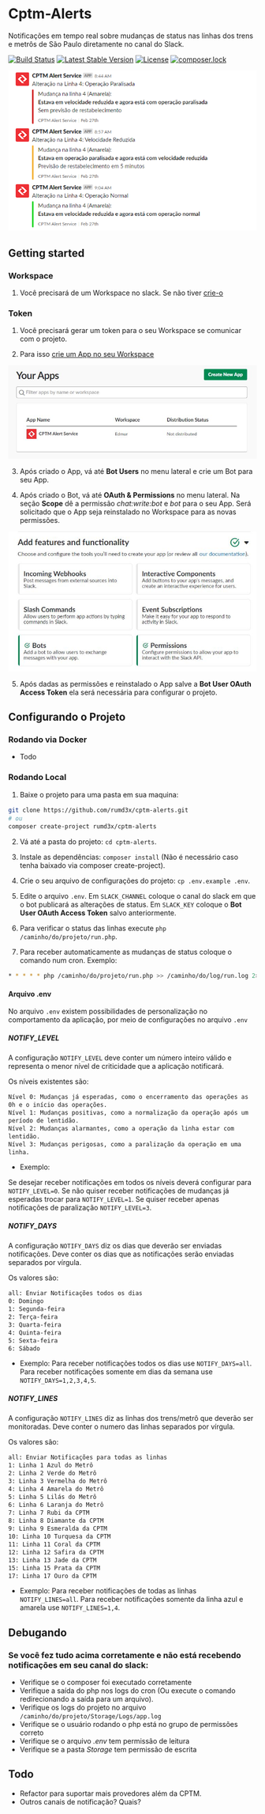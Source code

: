 # Cptm-Alerts
Notificações em tempo real sobre mudanças de status nas linhas dos trens e metrôs de São Paulo diretamente no canal do Slack.

[![Build Status](https://travis-ci.org/rumd3x/cptm-alerts.svg?branch=master)](https://travis-ci.org/rumd3x/cptm-alerts)
[![Latest Stable Version](https://poser.pugx.org/rumd3x/cptm-alerts/v/stable)](https://packagist.org/packages/rumd3x/cptm-alerts)
[![License](https://poser.pugx.org/rumd3x/cptm-alerts/license)](https://packagist.org/packages/rumd3x/cptm-alerts)
[![composer.lock](https://poser.pugx.org/rumd3x/cptm-alerts/composerlock)](https://packagist.org/packages/rumd3x/cptm-alerts)

![Notificação Exemplo](/docs/images/notificacoes.png)

## Getting started
### Workspace
1. Você precisará de um Workspace no slack. Se não tiver [crie-o](https://slack.com/get-started)

### Token
1. Você precisará gerar um token para o seu Workspace se comunicar com o projeto.

2. Para isso [crie um App no seu Workspace](https://api.slack.com/apps)

![App no Workspace](/docs/images/app.jpg)

3. Após criado o App, vá até **Bot Users** no menu lateral e crie um Bot para seu App.

4. Após criado o Bot, vá até **OAuth & Permissions** no menu lateral. Na seção **Scope** dê a permissão *chat:write:bot* e *bot* para o seu App. Será solicitado que o App seja reinstalado no Workspace para as novas permissões.

![App configurado corretamente](/docs/images/appconfig.jpg)

5. Após dadas as permissões e reinstalado o App salve a **Bot User OAuth Access Token** ela será necessária para configurar o projeto.

## Configurando o Projeto

### Rodando via Docker

- Todo

### Rodando Local

1. Baixe o projeto para uma pasta em sua maquina:
```sh
git clone https://github.com/rumd3x/cptm-alerts.git
# ou
composer create-project rumd3x/cptm-alerts
```

2. Vá até a pasta do projeto: `cd cptm-alerts`.

3. Instale as dependências: `composer install` (Não é necessário caso tenha baixado via composer create-project).

4. Crie o seu arquivo de configurações do projeto: `cp .env.example .env`.

5. Edite o arquivo `.env`. Em `SLACK_CHANNEL` coloque o canal do slack em que o bot publicará as alterações de status. Em `SLACK_KEY` coloque o **Bot User OAuth Access Token** salvo anteriormente.

6. Para verificar o status das linhas execute `php /caminho/do/projeto/run.php`.

7. Para receber automaticamente as mudanças de status coloque o comando num cron. Exemplo:
```sh
* * * * * php /caminho/do/projeto/run.php >> /caminho/do/log/run.log 2>&1
```

#### Arquivo .env
No arquivo `.env` existem possibilidades de personalização no comportamento da aplicação, por meio de configurações no arquivo `.env`

##### NOTIFY_LEVEL
A configuração `NOTIFY_LEVEL` deve conter um número inteiro válido e representa o menor nível de criticidade que a aplicação notificará.

Os níveis existentes são:
```
Nível 0: Mudanças já esperadas, como o encerramento das operações as 0h e o início das operações.
Nível 1: Mudanças positivas, como a normalização da operação após um período de lentidão.
Nível 2: Mudanças alarmantes, como a operação da linha estar com lentidão.
Nível 3: Mudanças perigosas, como a paralização da operação em uma linha.
```

- Exemplo:

Se desejar receber notificações em todos os níveis deverá configurar para `NOTIFY_LEVEL=0`. Se não quiser receber notificações de mudanças já esperadas trocar para `NOTIFY_LEVEL=1`. Se quiser receber apenas notificações de paralização `NOTIFY_LEVEL=3`.

##### NOTIFY_DAYS
A configuração `NOTIFY_DAYS` diz os dias que deverão ser enviadas notificações. Deve conter os dias que as notificações serão enviadas separados por vírgula.

Os valores são:
```
all: Enviar Notificações todos os dias
0: Domingo
1: Segunda-feira
2: Terça-feira
3: Quarta-feira
4: Quinta-feira
5: Sexta-feira
6: Sábado
```

- Exemplo:
Para receber notificações todos os dias use `NOTIFY_DAYS=all`. Para receber notificações somente em dias da semana use `NOTIFY_DAYS=1,2,3,4,5`.

##### NOTIFY_LINES
A configuração `NOTIFY_LINES` diz as linhas dos trens/metrô que deverão ser monitoradas. Deve conter o numero das linhas separados por vírgula.

Os valores são:
```
all: Enviar Notificações para todas as linhas
1: Linha 1 Azul do Metrô
2: Linha 2 Verde do Metrô
3: Linha 3 Vermelha do Metrô
4: Linha 4 Amarela do Metrô
5: Linha 5 Lilás do Metrô
6: Linha 6 Laranja do Metrô
7: Linha 7 Rubi da CPTM
8: Linha 8 Diamante da CPTM
9: Linha 9 Esmeralda da CPTM
10: Linha 10 Turquesa da CPTM
11: Linha 11 Coral da CPTM
12: Linha 12 Safira da CPTM
13: Linha 13 Jade da CPTM
15: Linha 15 Prata da CPTM
17: Linha 17 Ouro da CPTM
```

- Exemplo:
Para receber notificações de todas as linhas `NOTIFY_LINES=all`. Para receber notificações somente da linha azul e amarela use `NOTIFY_LINES=1,4`.

## Debugando
### Se você fez tudo acima corretamente e não está recebendo notificações em seu canal do slack:
* Verifique se o composer foi executado corretamente
* Verifique a saída do php nos logs do cron (Ou execute o comando redirecionando a saída para um arquivo).
* Verifique os logs do projeto  no arquivo `/caminho/do/projeto/Storage/Logs/app.log`
* Verifique se o usuário rodando o php está no grupo de permissões correto
* Verifique se o arquivo *.env* tem permissão de leitura
* Verifique se a pasta *Storage* tem permissão de escrita

## Todo
* Refactor para suportar mais provedores além da CPTM.
* Outros canais de notificação? Quais?
